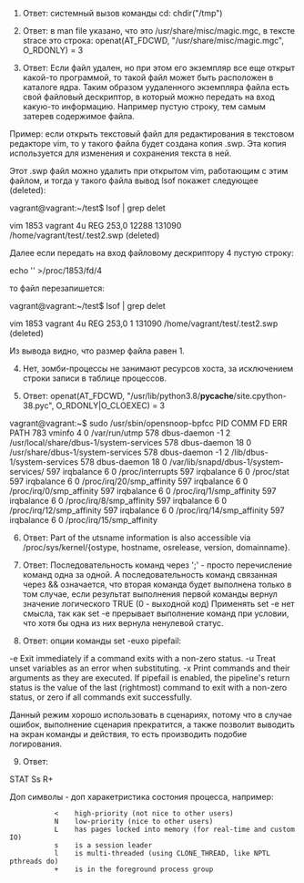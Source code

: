1. Ответ: системный вызов команды cd: chdir("/tmp")

2. Ответ: в man file указано, что это /usr/share/misc/magic.mgc, в тексте strace это строка: openat(AT_FDCWD, "/usr/share/misc/magic.mgc", O_RDONLY) = 3

3. Ответ: Если файл удален, но при этом его экземпляр все еще открыт какой-то программой, то такой файл может быть расположен в каталоге ядра. Таким образом уудаленного экземпляра файла есть свой файловый дескриптор, в который можно передать на вход какую-то информацию. Например пустую строку, тем самым затерев содержимое файла. 

Пример: если открыть текстовый файл для редактирования в текстовом редакторе vim, то у такого файла будет создана копия .swp. Эта копия используется для изменения и сохранения текста в ней.

Этот .swp файл можно удалить при открытом vim, работающим с этим файлом, и тогда у такого файла вывод lsof покажет следующее (deleted):

vagrant@vagrant:~/test$ lsof | grep delet

vim       1853                       vagrant    4u      REG              253,0    12288     131090 /home/vagrant/test/.test2.swp (deleted) 

Далее если передать на вход файловому дескриптору 4 пустую строку:

echo '' >/proc/1853/fd/4

то файл перезапишется:

vagrant@vagrant:~/test$ lsof | grep delet

vim       1853                       vagrant    4u      REG              253,0        1     131090 /home/vagrant/test/.test2.swp (deleted) 

Из вывода видно, что размер файла равен 1.



4. Нет, зомби-процессы не занимают ресурсов хоста, за исключением строки записи в таблице процессов.


5. Ответ: openat(AT_FDCWD, "/usr/lib/python3.8/__pycache__/site.cpython-38.pyc", O_RDONLY|O_CLOEXEC) = 3

vagrant@vagrant:~$ sudo /usr/sbin/opensnoop-bpfcc
PID    COMM               FD ERR PATH
783    vminfo              4   0 /var/run/utmp
578    dbus-daemon        -1   2 /usr/local/share/dbus-1/system-services
578    dbus-daemon        18   0 /usr/share/dbus-1/system-services
578    dbus-daemon        -1   2 /lib/dbus-1/system-services
578    dbus-daemon        18   0 /var/lib/snapd/dbus-1/system-services/
597    irqbalance          6   0 /proc/interrupts
597    irqbalance          6   0 /proc/stat
597    irqbalance          6   0 /proc/irq/20/smp_affinity
597    irqbalance          6   0 /proc/irq/0/smp_affinity
597    irqbalance          6   0 /proc/irq/1/smp_affinity
597    irqbalance          6   0 /proc/irq/8/smp_affinity
597    irqbalance          6   0 /proc/irq/12/smp_affinity
597    irqbalance          6   0 /proc/irq/14/smp_affinity
597    irqbalance          6   0 /proc/irq/15/smp_affinity



6. Ответ: Part of the utsname information is also accessible via /proc/sys/kernel/{ostype, hostname, osrelease, version, domainname}.


7. Ответ: Последовательность команд через ';' - просто перечисление команд одна за одной. А последовательность команд связанная через && означается, что вторая команда будет выполнена только в том случае, если результат выполнения первой команды вернул значение логического TRUE (0 - выходной код)
Применять set -e нет смысла, так как set -e прерывает выполнение команд при условии, что хотя бы одна из них вернула ненулевой статус.


8. Ответ: опции команды set -euxo pipefail:

-e  Exit immediately if a command exits with a non-zero status.
-u  Treat unset variables as an error when substituting.
-x  Print commands and their arguments as they are executed.
If pipefail is enabled, the pipeline's return status is the value of the last (rightmost) command to exit with a non-zero status, or zero if all commands exit successfully.

Данный режим хорошо использовать в сценариях, потому что в случае ошибок, выполнение сценария прекратится, а также позволит выводить на экран команды и действия, то есть производить подобие логирования.


9. Ответ: 

STAT
Ss
R+

Доп символы - доп харакетристика состония процесса, например:

               <    high-priority (not nice to other users)
               N    low-priority (nice to other users)
               L    has pages locked into memory (for real-time and custom IO)
               s    is a session leader
               l    is multi-threaded (using CLONE_THREAD, like NPTL pthreads do)
               +    is in the foreground process group
